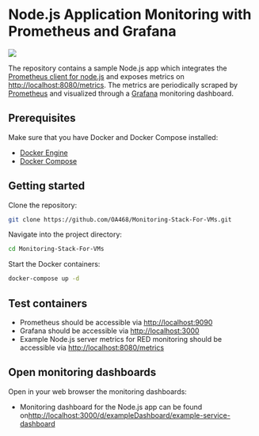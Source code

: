 # Node.js Application Monitoring with Prometheus and Grafana

![](https://cdn.codersociety.com/uploads/keystone/nodejs-performance-monitoring-with-prometheus-and-grafana.png)

The repository contains a sample Node.js app which integrates the [Prometheus client for node.js](https://github.com/siimon/prom-client) and exposes metrics on [http://localhost:8080/metrics](http://localhost:8080/metrics). The metrics are periodically scraped by [Prometheus](https://prometheus.io) and visualized through a [Grafana](https://grafana.com/oss/grafana) monitoring dashboard.

## Prerequisites
Make sure that you have Docker and Docker Compose installed:
- [Docker Engine](https://docs.docker.com/engine)
- [Docker Compose](https://docs.docker.com/compose)

## Getting started
Clone the repository:
```bash
git clone https://github.com/OA468/Monitoring-Stack-For-VMs.git
```

Navigate into the project directory:
```bash
cd Monitoring-Stack-For-VMs
```

 Start the Docker containers:
```bash
docker-compose up -d
```

## Test containers
- Prometheus should be accessible via [http://localhost:9090](http://localhost:9090)
- Grafana should be accessible via [http://localhost:3000](http://localhost:3000)
- Example Node.js server metrics for RED monitoring should be accessible via [http://localhost:8080/metrics](http://localhost:8080/metrics)

## Open monitoring dashboards
Open in your web browser the monitoring dashboards:
- Monitoring dashboard for the Node.js app can be found on[http://localhost:3000/d/exampleDashboard/example-service-dashboard](http://localhost:3000/d/exampleDashboard/example-service-dashboard)
